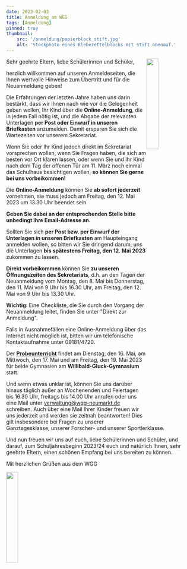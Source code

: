 ```yaml
---
date: 2023-02-03
title: Anmeldung am WGG
tags: [Anmeldung]
pinned: true
thumbnail: 
    src: '/anmeldung/papierblock_stift.jpg'
    alt: 'Stockphoto eines Klebezettelblocks mit Stift obenauf.'
---
```


<img src="/images/anmeldung/schiffer.jpg" style="float:right; width:25%; margin-top:0px">
Sehr geehrte Eltern, liebe Schülerinnen und Schüler,

herzlich willkommen auf unseren Anmeldeseiten, die Ihnen wertvolle Hinweise zum Übertritt und für die Neuanmeldung geben! 

Die Erfahrungen der letzten Jahre haben uns darin bestärkt, dass wir Ihnen nach wie vor die Gelegenheit geben wollen, Ihr Kind über die **Online-Anmeldung**, die in jedem Fall nötig ist, und die Abgabe der relevanten Unterlagen **per Post oder Einwurf in unseren Briefkasten** anzumelden. Damit ersparen Sie sich die Wartezeiten vor unserem Sekretariat.

Wenn Sie oder Ihr Kind jedoch direkt im Sekretariat vorsprechen wollen, wenn Sie Fragen haben, die sich am besten vor Ort klären lassen, oder wenn Sie und Ihr Kind nach dem Tag der offenen Tür am 11. März noch einmal das Schulhaus besichtigen wollen, **so können Sie gerne bei uns vorbeikommen!**

Die **Online-Anmeldung** können Sie **ab sofort jederzeit** vornehmen, sie muss jedoch am Freitag, den 12. Mai 2023 um 13.30 Uhr beendet sein. 

**Geben Sie dabei an der entsprechenden Stelle bitte unbedingt Ihre Email-Adresse an.**

Sollten Sie sich **per Post bzw. per Einwurf der Unterlagen in unseren Briefkasten** am Haupteingang anmelden wollen, so bitten wir Sie dringend darum, uns die Unterlagen **bis spätestens Freitag, den 12. Mai 2023** zukommen zu lassen.

**Direkt vorbeikommen** können Sie **zu unseren Öffnungszeiten des Sekretariats**, d.h. an den Tagen der Neuanmeldung vom Montag, den 8. Mai bis Donnerstag, den 11. Mai von 9 Uhr bis 16.30 Uhr, am Freitag, den 12. Mai von 9 Uhr bis 13.30 Uhr.

**Wichtig**: Eine Checkliste, die Sie durch den Vorgang der Neuanmeldung leitet, finden Sie unter "Direkt zur Anmeldung". 

Falls in Ausnahmefällen eine Online-Anmeldung über das Internet nicht möglich ist, bitten wir um telefonische Kontaktaufnahme unter 09181/4720.

Der <a href="/anmeldung/probeunterricht/">**Probeunterricht**</a> findet am Dienstag, den 16. Mai, am Mittwoch, den 17. Mai und am Freitag, den 19. Mai 2023 für beide Gymnasien am **Willibald-Gluck-Gymnasium** statt. 

Und wenn etwas unklar ist, können Sie uns darüber hinaus täglich außer an Wochenenden und Feiertagen bis 16.30 Uhr, freitags bis 14.00 Uhr anrufen oder uns eine Mail unter verwaltung@wgg-neumarkt.de schreiben. Auch über eine Mail Ihrer Kinder freuen wir uns jederzeit und werden sie zeitnah beantworten! Dies gilt insbesondere bei Fragen zu unserer Ganztagesklasse, unserer Forscher- und unserer Sportlerklasse. 

Und nun freuen wir uns auf euch, liebe Schülerinnen und Schüler, und darauf, zum Schuljahresbeginn 2023/24 euch und natürlich Ihnen, sehr geehrte Eltern, einen schönen Empfang bei uns bereiten zu können. 

Mit herzlichen Grüßen aus dem WGG

<img src="/images/anmeldung/unterschrift.jpg" style="float:left; width:25%">

